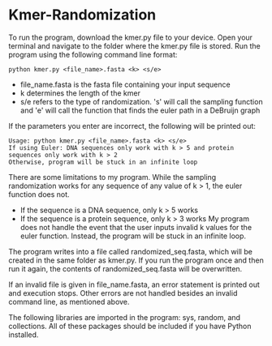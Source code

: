 # Kmer-Randomization

To run the program, download the kmer.py file to your device. Open your terminal and navigate to the folder where the kmer.py file is stored. Run the program using the following command line format:
```
python kmer.py <file_name>.fasta <k> <s/e>
```
- file_name.fasta is the fasta file containing your input sequence
- k determines the length of the kmer
- s/e refers to the type of randomization. 's' will call the sampling function and 'e' will call the function that finds the euler path in a DeBruijn graph

If the parameters you enter are incorrect, the following will be printed out:
```
Usage: python kmer.py <file_name>.fasta <k> <s/e>
If using Euler: DNA sequences only work with k > 5 and protein sequences only work with k > 2
Otherwise, program will be stuck in an infinite loop
```

There are some limitations to my program. While the sampling randomization works for any sequence of any value of k > 1, the euler function does not. 
- If the sequence is a DNA sequence, only k > 5 works
- If the sequence is a protein sequence, only k > 3 works
My program does not handle the event that the user inputs invalid k values for the euler function. Instead, the program will be stuck in an infinite loop.

The program writes into a file called randomized_seq.fasta, which will be created in the same folder as kmer.py. If you run the program once and then run it again, the contents of randomized_seq.fasta will be overwritten.

If an invalid file is given in file_name.fasta, an error statement is printed out and execution stops. Other errors are not handled besides an invalid command line, as mentioned above. 

The following libraries are imported in the program: sys, random, and collections. All of these packages should be included if you have Python installed.
